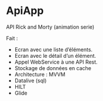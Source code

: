 # ApiApp
API Rick and Morty (animation serie)

Fait :
- Ecran avec une liste d’éléments.
- Ecran avec le détail d’un élément.
- Appel WebService à une API Rest.
- Stockage de données en cache
- Architecture : MVVM
- Datalive (sql)
- HILT
- Glide
